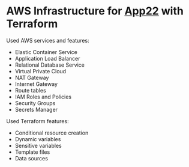 # AWS Infrastructure for  [App22](https://github.com/teymurgahramanov/app22) with Terraform

Used AWS services and features:
- Elastic Container Service
- Application Load Balancer
- Relational Database Service
- Virtual Private Cloud
- NAT Gateway
- Internet Gateway
- Route tables
- IAM Roles and Policies
- Security Groups
- Secrets Manager

Used Terraform features:
- Conditional resource creation
- Dynamic variables
- Sensitive variables
- Template files
- Data sources

